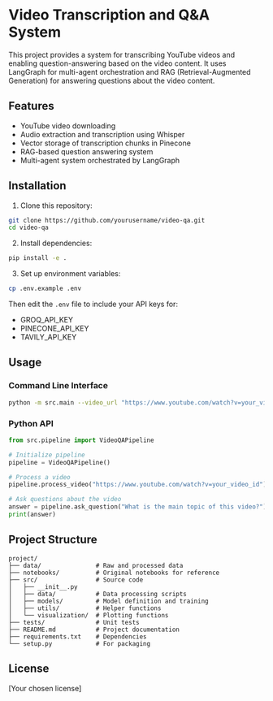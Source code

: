 # Video Transcription and Q&A System

This project provides a system for transcribing YouTube videos and enabling question-answering based on the video content. It uses LangGraph for multi-agent orchestration and RAG (Retrieval-Augmented Generation) for answering questions about the video content.

## Features

- YouTube video downloading
- Audio extraction and transcription using Whisper
- Vector storage of transcription chunks in Pinecone
- RAG-based question answering system
- Multi-agent system orchestrated by LangGraph

## Installation

1. Clone this repository:
```bash
git clone https://github.com/yourusername/video-qa.git
cd video-qa
```

2. Install dependencies:
```bash
pip install -e .
```

3. Set up environment variables:
```bash
cp .env.example .env
```
Then edit the `.env` file to include your API keys for:
- GROQ_API_KEY
- PINECONE_API_KEY
- TAVILY_API_KEY

## Usage

### Command Line Interface

```bash
python -m src.main --video_url "https://www.youtube.com/watch?v=your_video_id"
```

### Python API

```python
from src.pipeline import VideoQAPipeline

# Initialize pipeline
pipeline = VideoQAPipeline()

# Process a video
pipeline.process_video("https://www.youtube.com/watch?v=your_video_id")

# Ask questions about the video
answer = pipeline.ask_question("What is the main topic of this video?")
print(answer)
```

## Project Structure

```
project/
├── data/               # Raw and processed data
├── notebooks/          # Original notebooks for reference
├── src/                # Source code
│   ├── __init__.py
│   ├── data/           # Data processing scripts
│   ├── models/         # Model definition and training
│   ├── utils/          # Helper functions
│   └── visualization/  # Plotting functions
├── tests/              # Unit tests
├── README.md           # Project documentation
├── requirements.txt    # Dependencies
└── setup.py            # For packaging
```

## License

[Your chosen license]